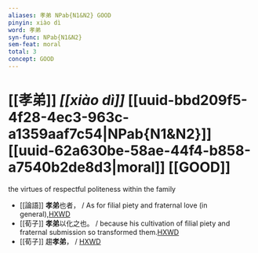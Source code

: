 ```yaml
---
aliases: 孝弟 NPab{N1&N2} GOOD
pinyin: xiào dì
word: 孝弟
syn-func: NPab{N1&N2}
sem-feat: moral
total: 3
concept: GOOD 
---
```

# [[孝弟]] *[[xiào dì]]*  [[uuid-bbd209f5-4f28-4ec3-963c-a1359aaf7c54|NPab{N1&N2}]] [[uuid-62a630be-58ae-44f4-b858-a7540b2de8d3|moral]] [[GOOD]]
the virtues of respectful politeness within the family
 - [[論語]] **孝弟**也者， / As for filial piety and fraternal love (in general),[HXWD](https://hxwd.org/textview.html?location=KR1h0004_tls_001-2a.9)
 - [[荀子]] **孝弟**以化之也。
                     / because his cultivation of filial piety and fraternal submission so transformed them.[HXWD](https://hxwd.org/textview.html?location=KR3a0002_tls_008-4a.11)
 - [[荀子]] 趨**孝弟**，
                     / [HXWD](https://hxwd.org/textview.html?location=KR3a0002_tls_009-20a.38)